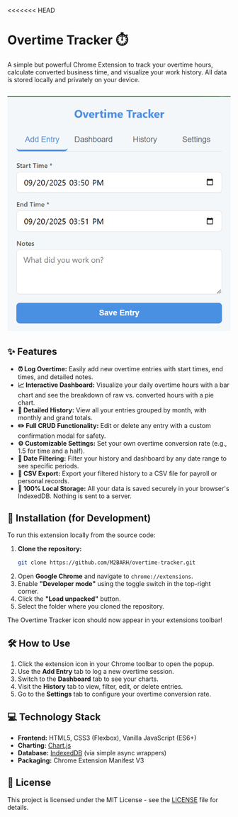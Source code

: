 <<<<<<< HEAD
# Overtime Tracker ⏱️

A simple but powerful Chrome Extension to track your overtime hours, calculate converted business time, and visualize your work history. All data is stored locally and privately on your device.

<!-- Add a screenshot or GIF of the extension in action here! -->
![Overtime Tracker Screenshot](screenshot.png)
---

## ✨ Features

*   **⏰ Log Overtime:** Easily add new overtime entries with start times, end times, and detailed notes.
*   **📈 Interactive Dashboard:** Visualize your daily overtime hours with a bar chart and see the breakdown of raw vs. converted hours with a pie chart.
*   **📜 Detailed History:** View all your entries grouped by month, with monthly and grand totals.
*   **✏️ Full CRUD Functionality:** Edit or delete any entry with a custom confirmation modal for safety.
*   **⚙️ Customizable Settings:** Set your own overtime conversion rate (e.g., 1.5 for time and a half).
*   **📅 Date Filtering:** Filter your history and dashboard by any date range to see specific periods.
*   **📄 CSV Export:** Export your filtered history to a CSV file for payroll or personal records.
*   **💾 100% Local Storage:** All your data is saved securely in your browser's IndexedDB. Nothing is sent to a server.

## 🚀 Installation (for Development)

To run this extension locally from the source code:

1.  **Clone the repository:**
    ```bash
    git clone https://github.com/M2BARH/overtime-tracker.git
    ```
2.  Open **Google Chrome** and navigate to `chrome://extensions`.
3.  Enable **"Developer mode"** using the toggle switch in the top-right corner.
4.  Click the **"Load unpacked"** button.
5.  Select the folder where you cloned the repository.

The Overtime Tracker icon should now appear in your extensions toolbar!

## 🛠️ How to Use

1.  Click the extension icon in your Chrome toolbar to open the popup.
2.  Use the **Add Entry** tab to log a new overtime session.
3.  Switch to the **Dashboard** tab to see your charts.
4.  Visit the **History** tab to view, filter, edit, or delete entries.
5.  Go to the **Settings** tab to configure your overtime conversion rate.

## 💻 Technology Stack

*   **Frontend:** HTML5, CSS3 (Flexbox), Vanilla JavaScript (ES6+)
*   **Charting:** [Chart.js](https://www.chartjs.org/)
*   **Database:** [IndexedDB](https://developer.mozilla.org/en-US/docs/Web/API/IndexedDB_API) (via simple async wrappers)
*   **Packaging:** Chrome Extension Manifest V3

## 📄 License

This project is licensed under the MIT License - see the [LICENSE](LICENSE) file for details.